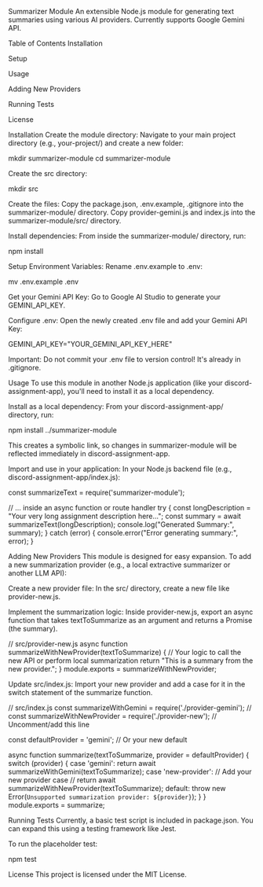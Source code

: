 Summarizer Module
An extensible Node.js module for generating text summaries using various AI providers. Currently supports Google Gemini API.

Table of Contents
Installation

Setup

Usage

Adding New Providers

Running Tests

License

Installation
Create the module directory:
Navigate to your main project directory (e.g., your-project/) and create a new folder:

mkdir summarizer-module
cd summarizer-module

Create the src directory:

mkdir src

Create the files:
Copy the package.json, .env.example, .gitignore into the summarizer-module/ directory.
Copy provider-gemini.js and index.js into the summarizer-module/src/ directory.

Install dependencies:
From inside the summarizer-module/ directory, run:

npm install

Setup
Environment Variables:
Rename .env.example to .env:

mv .env.example .env

Get your Gemini API Key:
Go to Google AI Studio to generate your GEMINI_API_KEY.

Configure .env:
Open the newly created .env file and add your Gemini API Key:

GEMINI_API_KEY="YOUR_GEMINI_API_KEY_HERE"

Important: Do not commit your .env file to version control! It's already in .gitignore.

Usage
To use this module in another Node.js application (like your discord-assignment-app), you'll need to install it as a local dependency.

Install as a local dependency:
From your discord-assignment-app/ directory, run:

npm install ../summarizer-module

This creates a symbolic link, so changes in summarizer-module will be reflected immediately in discord-assignment-app.

Import and use in your application:
In your Node.js backend file (e.g., discord-assignment-app/index.js):

const summarizeText = require('summarizer-module');

// ... inside an async function or route handler
try {
    const longDescription = "Your very long assignment description here...";
    const summary = await summarizeText(longDescription);
    console.log("Generated Summary:", summary);
} catch (error) {
    console.error("Error generating summary:", error);
}

Adding New Providers
This module is designed for easy expansion. To add a new summarization provider (e.g., a local extractive summarizer or another LLM API):

Create a new provider file:
In the src/ directory, create a new file like provider-new.js.

Implement the summarization logic:
Inside provider-new.js, export an async function that takes textToSummarize as an argument and returns a Promise<string> (the summary).

// src/provider-new.js
async function summarizeWithNewProvider(textToSummarize) {
    // Your logic to call the new API or perform local summarization
    return "This is a summary from the new provider.";
}
module.exports = summarizeWithNewProvider;

Update src/index.js:
Import your new provider and add a case for it in the switch statement of the summarize function.

// src/index.js
const summarizeWithGemini = require('./provider-gemini');
// const summarizeWithNewProvider = require('./provider-new'); // Uncomment/add this line

const defaultProvider = 'gemini'; // Or your new default

async function summarize(textToSummarize, provider = defaultProvider) {
    switch (provider) {
        case 'gemini':
            return await summarizeWithGemini(textToSummarize);
        case 'new-provider': // Add your new provider case
            // return await summarizeWithNewProvider(textToSummarize);
        default:
            throw new Error(`Unsupported summarization provider: ${provider}`);
    }
}
module.exports = summarize;

Running Tests
Currently, a basic test script is included in package.json. You can expand this using a testing framework like Jest.

To run the placeholder test:

npm test

License
This project is licensed under the MIT License.